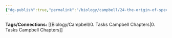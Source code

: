 ```yaml
---
{"dg-publish":true,"permalink":"/biology/campbell/24-the-origin-of-species/","dgHomeLink":true,"dgPassFrontmatter":true}
---
```


**Tags/Connections:**
[[Biology/Campbell/0. Tasks Campbell Chapters|0. Tasks Campbell Chapters]]